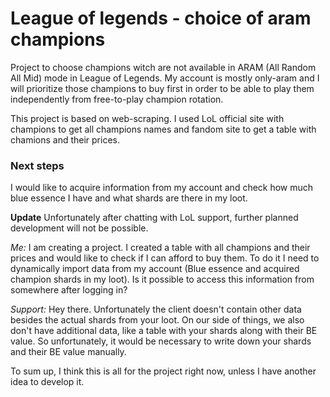 # League of legends - choice of aram champions

Project to choose champions witch are not available in ARAM (All Random All Mid) mode in League of Legends. My account is mostly only-aram and I will prioritize those champions to buy first in order to be able to play them independently from free-to-play champion rotation.

This project is based on web-scraping. I used LoL official site with champions to get all champions names and fandom site to get a table with chamions and their prices.

### Next steps

I would like to acquire information from my account and check how much blue essence I have and what shards are there in my loot.

**Update** Unfortunately after chatting with LoL support, further planned development will not be possible.

*Me:* I am creating a project. I created a table with all champions and their prices and would like to check if I can afford to buy them. To do it I need to dynamically import data from my account (Blue essence and acquired champion shards in my loot). Is it possible to access this information from somewhere after logging in?

*Support:* Hey there. Unfortunately the client doesn't contain other data besides the actual shards from your loot. On our side of things, we also don't have additional data, like a table with your shards along with their BE value. So unfortunately, it would be necessary to write down your shards and their BE value manually.

To sum up, I think this is all for the project right now, unless I have another idea to develop it.